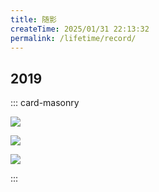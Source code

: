 ```yaml
---
title: 随影
createTime: 2025/01/31 22:13:32
permalink: /lifetime/record/
---
```


## 2019

::: card-masonry

![](/assets/camera_2018_01.jpg)

![](/assets/camera_2018_02.jpg)

![](/assets/camera_2018_03.jpg)

:::

